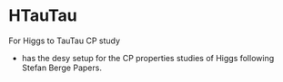 HTauTau
=======

For Higgs to TauTau CP study

* has the desy setup for the CP properties studies of Higgs following Stefan Berge Papers.
